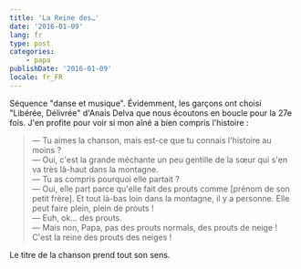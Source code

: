 ```yaml
---
title: 'La Reine des…'
date: '2016-01-09'
lang: fr
type: post
categories:
    - papa
publishDate: '2016-01-09'
locale: fr_FR
---
```


Séquence "danse et musique". Évidemment, les garçons ont choisi "Libérée, Délivrée" d'Anais Delva que nous écoutons en boucle pour la 27e fois. J'en profite pour voir si mon aîné a bien compris l'histoire&nbsp;:

> — Tu aimes la chanson, mais est-ce que tu connais l'histoire au moins&nbsp;?  
> — Oui, c'est la grande méchante un peu gentille de la sœur qui s'en va très là-haut dans la montagne.  
> — Tu as compris pourquoi elle partait&nbsp;?  
> — Oui, elle part parce qu'elle fait des prouts comme [prénom de son petit frère]. Et tout là-bas loin dans la montagne, il y a personne. Elle peut faire plein, plein de prouts&nbsp;!  
> — Euh, ok… des prouts.  
> — Mais non, Papa, pas des prouts normals, des prouts de neige ! C'est la reine des prouts des neiges&nbsp;!

Le titre de la chanson prend tout son sens.
